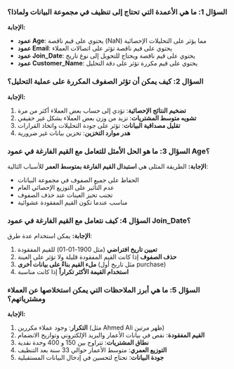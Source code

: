 
### السؤال 1: ما هي الأعمدة التي تحتاج إلى تنظيف في مجموعة البيانات ولماذا؟

**الإجابة:**
- **عمود Age**: يحتوي على قيم ناقصة (NaN) مما يؤثر على التحليلات الإحصائية
- **عمود Email**: يحتوي على قيم ناقصة تؤثر على اتصالات العملاء
- **عمود Join_Date**: يحتوي على قيم ناقصة ويحتاج للتحويل إلى نوع تاريخ
- **عمود Customer_Name**: يحتوي على قيم مكررة تؤثر على دقة التحليل

### السؤال 2: كيف يمكن أن تؤثر الصفوف المكررة على عملية التحليل؟

**الإجابة:**
1. **تضخيم النتائج الإحصائية**: تؤدي إلى حساب بعض العملاء أكثر من مرة
2. **تشويه متوسط المشتريات**: تزيد من وزن بعض العملاء بشكل غير حقيقي
3. **تقليل مصداقية البيانات**: تؤثر على جودة التحليلات واتخاذ القرارات
4. **هدر موارد التخزين**: تخزين بيانات غير ضرورية

### السؤال 3: ما هو الحل الأمثل للتعامل مع القيم الفارغة في عمود Age؟

**الإجابة:**
الطريقة المثلى هي **استبدال القيم الفارغة بمتوسط العمر** للأسباب التالية:
- الحفاظ على جميع الصفوف في مجموعة البيانات
- عدم التأثير على التوزيع الإحصائي العام
- تجنب تحيز العينات عند حذف الصفوف
- مناسب عندما تكون القيم المفقودة عشوائية

### السؤال 4: كيف نتعامل مع القيم الفارغة في عمود Join_Date؟

**الإجابة:**
يمكن استخدام عدة طرق:
1. **تعيين تاريخ افتراضي** (مثل 1900-01-01) للقيم المفقودة
2. **حذف الصفوف** إذا كانت القيم المفقودة قليلة ولا تؤثر على العينة
3. **ملء القيم بناءً على بيانات أخرى** (مثل تاريخ أول purchase)
4. **استخدام القيمة الأكثر تكراراً** إذا كانت مناسبة

### السؤال 5: ما هي أبرز الملاحظات التي يمكن استخلاصها عن العملاء ومشترياتهم؟

**الإجابة:**
1. **التكرار**: وجود عملاء مكررين (مثل Ahmed Ali ظهر مرتين)
2. **القيم المفقودة**: نقص في بيانات الأعمار والبريد الإلكتروني وتواريخ الانضمام
3. **نطاق المشتريات**: تتراوح بين 150 و 400 وحدة نقدية
4. **التوزيع العمري**: متوسط الأعمار حوالي 33 سنة بعد التنظيف
5. **جودة البيانات**: تحتاج لتحسين في إدخال البيانات المستقبلية